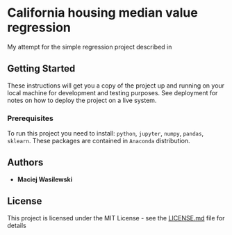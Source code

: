 # California housing median value regression

My attempt for the simple regression project described in 

## Getting Started

These instructions will get you a copy of the project up and running on your local machine for development and testing purposes. See deployment for notes on how to deploy the project on a live system.

### Prerequisites

To run this project you need to install:
```python```, ```jupyter```, ```numpy```, ```pandas```, ```sklearn```.
These packages are contained in ```Anaconda``` distribution.

## Authors

* **Maciej Wasilewski**

## License

This project is licensed under the MIT License - see the [LICENSE.md](LICENSE.md) file for details
